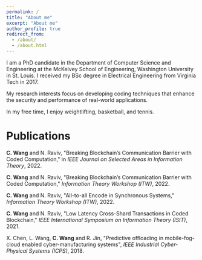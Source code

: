 ```yaml
---
permalink: /
title: "About me"
excerpt: "About me"
author_profile: true
redirect_from: 
  - /about/
  - /about.html
---
```



I am a PhD candidate in the Department of Computer Science and Engineering at the McKelvey School of Engineering, Washington University in St. Louis. I received my BSc degree in Electrical Engineering from Virginia Tech in 2017. 

My research interests focus on developing coding techniques that enhance the security and performance of real-world applications.

In my free time, I enjoy weightlifting, basketball, and tennis.

# Publications

**C. Wang** and N. Raviv, "Breaking Blockchain’s Communication Barrier with Coded Computation," in *IEEE Journal on Selected Areas in Information Theory*, 2022.

**C. Wang** and N. Raviv, "Breaking Blockchain’s Communication Barrier with Coded Computation," *Information Theory Workshop (ITW)*, 2022.

**C. Wang** and N. Raviv, "All-to-all Encode in Synchronous Systems," *Information Theory Workshop (ITW)*, 2022.

**C. Wang** and N. Raviv, "Low Latency Cross-Shard Transactions in Coded Blockchain," *IEEE International Symposium on Information Theory (ISIT)*, 2021.

X. Chen, L. Wang, **C. Wang** and R. Jin, "Predictive offloading in mobile-fog-cloud enabled cyber-manufacturing systems", *IEEE Industrial Cyber-Physical Systems (ICPS)*, 2018.
